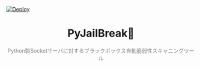 [![Deploy](https://github.com/SecHack365-Fans/PyJailBreak/actions/workflows/gh-pages.yml/badge.svg)](https://github.com/SecHack365-Fans/PyJailBreak/actions/workflows/gh-pages.yml)

<div align="center">

# PyJailBreak👿

<div style="text-align: center;color:gray;">Python製Socketサーバに対するブラックボックス自動脆弱性スキャニングツール</div>

</div>
